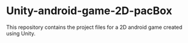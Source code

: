 # Unity-android-game-2D-pacBox
This repository contains the project files for a 2D android game created using Unity. 
